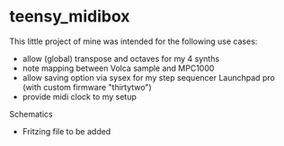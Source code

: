 # teensy_midibox

This little project of mine was intended for the following use cases:
- allow (global) transpose and octaves for my 4 synths
- note mapping between Volca sample and MPC1000
- allow saving option via sysex for my step sequencer Launchpad pro (with custom firmware "thirtytwo")
- provide midi clock to my setup

Schematics
- Fritzing file to be added

